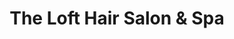 ---
title: "The Loft Hair Salon & Spa"
url: /bedford/the-loft-hair-salon-and-spa/
shop: hairdresser
---